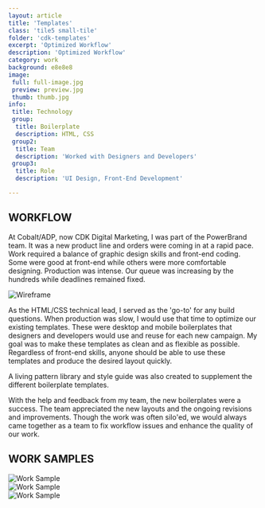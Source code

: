 ```yaml
---
layout: article
title: 'Templates'
class: 'tile5 small-tile'
folder: 'cdk-templates'
excerpt: 'Optimized Workflow'
description: 'Optimized Workflow'
category: work
background: e8e8e8
image:
 full: full-image.jpg
 preview: preview.jpg
 thumb: thumb.jpg
info:
 title: Technology
 group: 
  title: Boilerplate
  description: HTML, CSS
 group2: 
  title: Team
  description: 'Worked with Designers and Developers'
 group3: 
  title: Role
  description: 'UI Design, Front-End Development'

---
```


## WORKFLOW

At Cobalt/ADP, now CDK Digital Marketing, I was part of the PowerBrand team. It was a new product line and orders were coming in at a rapid pace. Work required a balance of graphic design skills and front-end coding. Some were good at front-end while others were more comfortable designing. Production was intense. Our queue was increasing by the hundreds while deadlines remained fixed.  

<div class="screenshot-container">
	<img srcset="/assets/images/work/{{page.folder}}/preview@2x.jpg 1089w, /assets/images/work/{{page.folder}}/preview.jpg 768w" src="/assets/images/work/{{page.folder}}/preview.jpg" alt="Wireframe" />
</div>

As the HTML/CSS technical lead, I served as the 'go-to' for any build questions. When production was slow, I would use that time to optimize our existing templates. These were desktop and mobile boilerplates that designers and developers would use and reuse for each new campaign. My goal was to make these templates as clean and as flexible as possible. Regardless of front-end skills, anyone should be able to use these templates and produce the desired layout quickly.

A living pattern library and style guide was also created to supplement the different boilerplate templates. 

With the help and feedback from my team, the new boilerplates were a success. The team appreciated the new layouts and the ongoing revisions and improvements. Though the work was often silo'ed, we would always came together as a team to fix workflow issues and enhance the quality of our work. 

## WORK SAMPLES

<div class="screenshot-container">
	<img srcset="/assets/images/work/{{page.folder}}/work-sample-1@2x.jpg 1089w, /assets/images/work/{{page.folder}}/work-sample-1.jpg 768w" src="/assets/images/work/{{page.folder}}/work-sample-1.jpg" alt="Work Sample" />
</div>

<div class="screenshot-container">
	<img srcset="/assets/images/work/{{page.folder}}/work-sample-2@2x.jpg 1089w, /assets/images/work/{{page.folder}}/work-sample-2.jpg 768w" src="/assets/images/work/{{page.folder}}/work-sample-2.jpg" alt="Work Sample" />
</div>

<div class="screenshot-container">
	<img srcset="/assets/images/work/{{page.folder}}/work-sample-3@2x.jpg 1089w, /assets/images/work/{{page.folder}}/work-sample-3.jpg 768w" src="/assets/images/work/{{page.folder}}/work-sample-3.jpg" alt="Work Sample" />
</div>